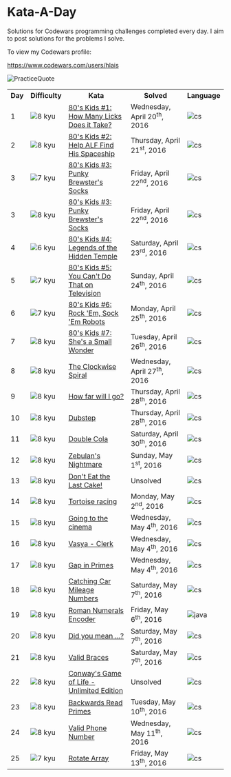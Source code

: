 # Kata-A-Day

Solutions for Codewars programming challenges completed every day. I aim to post solutions for the problems I solve.

To view my Codewars profile:

https://www.codewars.com/users/hlais



![PracticeQuote](https://www.brainyquote.com/photos_tr/en/a/antonchekhov/119058/antonchekhov1.jpg)

<table border="0" style="width:100%;">
  <tr>
    <th>Day</th>
    <th>Difficulty</th>
    <th>Kata</th>
    <th>Solved</th>
    <th>Language</th>
  </tr>
  <tr>
    <td>1</td>
    <td><img src="http://i.imgur.com/8S5Xl1A.png" alt="8 kyu"/></td>
    <td><a href="day001/SpaceRemover.md">80's Kids #1: How Many Licks Does it Take?</a></td>
    <td>Wednesday, April 20<sup>th</sup>, 2016</td>
	<td><img src="http://i.imgur.com/QG0F4VJ.png" alt="cs"/></td>
  </tr>
  <tr>
    <td>2</td>
    <td><img src="http://i.imgur.com/8S5Xl1A.png" alt="8 kyu"/></td>
    <td><a href="day002/Even_or_Odd.md">80's Kids #2: Help ALF Find His Spaceship</a></td>
    <td>Thursday, April 21<sup>st</sup>, 2016</td>
	<td><img src="http://i.imgur.com/QG0F4VJ.png" alt="cs"/></td>
  </tr>
  <tr>
    <td>3</td>
    <td><img src="http://i.imgur.com/INcuEgb.png" alt="7 kyu"/></td>
    <td><a href="day003">80's Kids #3: Punky Brewster's Socks</a></td>
    <td>Friday, April 22<sup>nd</sup>, 2016</td>
	<td><img src="http://i.imgur.com/QG0F4VJ.png" alt="cs"/></td>
  </tr>
  <tr>
    <td>3</td>
    <td><img src="http://i.imgur.com/8S5Xl1A.png" alt="8 kyu"/></td>
    <td><a href="day003">80's Kids #3: Punky Brewster's Socks</a></td>
    <td>Friday, April 22<sup>nd</sup>, 2016</td>
	<td><img src="http://i.imgur.com/QG0F4VJ.png" alt="cs"/></td>
  </tr>
  <tr>
    <td>4</td>
    <td><img src="http://i.imgur.com/ZccZynH.png" alt="6 kyu"/></td>
    <td><a href="day004">80's Kids #4: Legends of the Hidden Temple</a></td>
    <td>Saturday, April 23<sup>rd</sup>, 2016</td>
	<td><img src="http://i.imgur.com/QG0F4VJ.png" alt="cs"/></td>
  </tr>
  <tr>
    <td>5</td>
    <td><img src="http://i.imgur.com/INcuEgb.png" alt="7 kyu"/></td>
    <td><a href="day005">80's Kids #5: You Can't Do That on Television</a></td>
    <td>Sunday, April 24<sup>th</sup>, 2016</td>
	<td><img src="http://i.imgur.com/QG0F4VJ.png" alt="cs"/></td>
  </tr>
  <tr>
    <td>6</td>
    <td><img src="http://i.imgur.com/INcuEgb.png" alt="7 kyu"/></td>
    <td><a href="day006">80's Kids #6: Rock 'Em, Sock 'Em Robots</a></td>
    <td>Monday, April 25<sup>th</sup>, 2016</td>
	<td><img src="http://i.imgur.com/QG0F4VJ.png" alt="cs"/></td>
  </tr>
  <tr>
    <td>7</td>
    <td><img src="http://i.imgur.com/8S5Xl1A.png" alt="8 kyu"/></td>
    <td><a href="java/src/com/michaelmidura/kataday/day007/EightiesKids7.md">80's Kids #7: She's a Small Wonder</a></td>
    <td>Tuesday, April 26<sup>th</sup>, 2016</td>
	<td><img src="http://i.imgur.com/QG0F4VJ.png" alt="cs"/></td>
  </tr>
  <tr>
    <td>8</td>
    <td><img src="http://i.imgur.com/8S5Xl1A.png" alt="8 kyu"/></td>
    <td><a href="java/src/com/michaelmidura/kataday/day008/TheClockwiseSpiral.md">The Clockwise Spiral</a></td>
    <td>Wednesday, April 27<sup>th</sup>, 2016</td>
	<td><img src="http://i.imgur.com/QG0F4VJ.png" alt="cs"/></td>
  </tr>
  <tr>
    <td>9</td>
    <td><img src="http://i.imgur.com/8S5Xl1A.png" alt="8 kyu"/></td>
    <td><a href="java/src/com/michaelmidura/kataday/day009/HowFarWillIGo.md">How far will I go?</a></td>
    <td>Thursday, April 28<sup>th</sup>, 2016</td>
	<td><img src="http://i.imgur.com/QG0F4VJ.png" alt="cs"/></td>
  </tr>
  <tr>
    <td>10</td>
    <td><img src="http://i.imgur.com/8S5Xl1A.png" alt="8 kyu"/></td>
    <td><a href="java/src/com/michaelmidura/kataday/day010/Dubstep.md">Dubstep</a></td>
    <td>Thursday, April 28<sup>th</sup>, 2016</td>
	<td><img src="http://i.imgur.com/QG0F4VJ.png" alt="cs"/></td>
  </tr>
  <tr>
    <td>11</td>
    <td><img src="http://i.imgur.com/8S5Xl1A.png" alt="8 kyu"/></td>
    <td><a href="java/src/com/michaelmidura/kataday/day011/DoubleCola.md">Double Cola</a></td>
    <td>Saturday, April 30<sup>th</sup>, 2016</td>
	<td><img src="http://i.imgur.com/QG0F4VJ.png" alt="cs"/></td>
  </tr>
  <tr>
    <td>12</td>
    <td><img src="http://i.imgur.com/8S5Xl1A.png" alt="8 kyu"/></td>
    <td><a href="java/src/com/michaelmidura/kataday/day012/ZebulansNightmare.md">Zebulan's Nightmare</a></td>
    <td>Sunday, May 1<sup>st</sup>, 2016</td>
	<td><img src="http://i.imgur.com/QG0F4VJ.png" alt="cs"/></td>
  </tr>
  <tr>
    <td>13</td>
   <td><img src="http://i.imgur.com/8S5Xl1A.png" alt="8 kyu"/></td>
    <td><a href="java/src/com/michaelmidura/kataday/day013/DontEatTheLastCake.md">Don't Eat the Last Cake!</a></td>
    <td>Unsolved</td>
	<td><img src="http://i.imgur.com/QG0F4VJ.png" alt="cs"/></td>
  </tr>
  <tr>
    <td>14</td>
    <td><img src="http://i.imgur.com/8S5Xl1A.png" alt="8 kyu"/></td>
    <td><a href="java/src/com/michaelmidura/kataday/day014/TortoiseRacing.md">Tortoise racing</a></td>
    <td>Monday, May 2<sup>nd</sup>, 2016</td>
	<td><img src="http://i.imgur.com/QG0F4VJ.png" alt="cs"/></td>
  </tr>
  <tr>
    <td>15</td>
   <td><img src="http://i.imgur.com/8S5Xl1A.png" alt="8 kyu"/></td>
    <td><a href="java/src/com/michaelmidura/kataday/day015/GoingToTheCinema.md">Going to the cinema</a></td>
    <td>Wednesday, May 4<sup>th</sup>, 2016</td>
	<td><img src="http://i.imgur.com/QG0F4VJ.png" alt="cs"/></td>
  </tr>
  <tr>
    <td>16</td>
    <td><img src="http://i.imgur.com/8S5Xl1A.png" alt="8 kyu"/></td>
    <td><a href="java/src/com/michaelmidura/kataday/day016/VasyaClerk.md">Vasya - Clerk</a></td>
    <td>Wednesday, May 4<sup>th</sup>, 2016</td>
	<td><img src="http://i.imgur.com/QG0F4VJ.png" alt="cs"/></td>
  </tr>
  <tr>
    <td>17</td>
    <td><img src="http://i.imgur.com/8S5Xl1A.png" alt="8 kyu"/></td>
    <td><a href="java/src/com/michaelmidura/kataday/day017/GapInPrimes.md">Gap in Primes</a></td>
    <td>Wednesday, May 4<sup>th</sup>, 2016</td>
	<td><img src="http://i.imgur.com/QG0F4VJ.png" alt="cs"/></td>
  </tr>
  <tr>
    <td>18</td>
    <td><img src="http://i.imgur.com/8S5Xl1A.png" alt="8 kyu"/></td>
    <td><a href="java/src/com/michaelmidura/kataday/day018/CarMileage.md">Catching Car Mileage Numbers</a></td>
    <td>Saturday, May 7<sup>th</sup>, 2016</td>
	<td><img src="http://i.imgur.com/QG0F4VJ.png" alt="cs"/></td>
  </tr>
  <tr>
    <td>19</td>
    <td><img src="http://i.imgur.com/8S5Xl1A.png" alt="8 kyu"/></td>
    <td><a href="java/src/com/michaelmidura/kataday/day019/RomanNumerals.md">Roman Numerals Encoder</a></td>
    <td>Friday, May 6<sup>th</sup>, 2016</td>
	<td><img src="http://i.imgur.com/7uvWb36.png" alt="java"/></td>
  </tr>
  <tr>
    <td>20</td>
    <td><img src="http://i.imgur.com/8S5Xl1A.png" alt="8 kyu"/></td>
    <td><a href="java/src/com/michaelmidura/kataday/day020/DidYouMean.md">Did you mean ...?</a></td>
    <td>Saturday, May 7<sup>th</sup>, 2016</td>
	<td><img src="http://i.imgur.com/QG0F4VJ.png" alt="cs"/></td>
  </tr>
  <tr>
    <td>21</td>
    <td><img src="http://i.imgur.com/8S5Xl1A.png" alt="8 kyu"/></td>
    <td><a href="java/src/com/michaelmidura/kataday/day021/ValidBraces.md">Valid Braces</a></td>
    <td>Saturday, May 7<sup>th</sup>, 2016</td>
	<td><img src="http://i.imgur.com/QG0F4VJ.png" alt="cs"/></td>
  </tr>
  <tr>
    <td>22</td>
    <td><img src="http://i.imgur.com/8S5Xl1A.png" alt="8 kyu"/></td>
    <td><a href="java/src/com/michaelmidura/kataday/day022/ConwaysGameOfLife.md">Conway's Game of Life - Unlimited Edition</a></td>
    <td>Unsolved</td>
	<td><img src="http://i.imgur.com/QG0F4VJ.png" alt="cs"/></td>
  </tr>
  <tr>
    <td>23</td>
    <td><img src="http://i.imgur.com/8S5Xl1A.png" alt="8 kyu"/></td>
    <td><a href="java/src/com/michaelmidura/kataday/day023/BackwardsReadPrimes.md">Backwards Read Primes</a></td>
    <td>Tuesday, May 10<sup>th</sup>, 2016</td>
	<td><img src="http://i.imgur.com/QG0F4VJ.png" alt="cs"/></td>
  </tr>
  <tr>
    <td>24</td>
    <td><img src="http://i.imgur.com/8S5Xl1A.png" alt="8 kyu"/></td>
    <td><a href="java/src/com/michaelmidura/kataday/day024/ValidPhoneNumber.md">Valid Phone Number</a></td>
    <td>Wednesday, May 11<sup>th</sup>, 2016</td>
	<td><img src="http://i.imgur.com/QG0F4VJ.png" alt="cs"/></td>
  </tr>
  <tr>
    <td>25</td>
    <td><img src="http://i.imgur.com/INcuEgb.png" alt="7 kyu"/></td>
    <td><a href="java/src/com/michaelmidura/kataday/day025/RotateArray.md">Rotate Array</a></td>
    <td>Friday, May 13<sup>th</sup>, 2016</td>
	<td><img src="http://i.imgur.com/QG0F4VJ.png" alt="cs"/></td>
  </tr>
  </tr>
</table>
